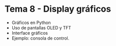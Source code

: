 # Tema  8 - Display gráficos

- Gráficos en Python 
- Uso de pantallas OLED y TFT 
- Interface gráficos 
- Ejemplo: consola de control.